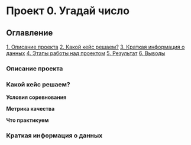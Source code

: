 # Проект 0. Угадай число

## Оглавление
[1. Описание проекта]()
[2. Какой кейс решаем?]()
[3. Краткая информация о данных]()
[4. Этапы работы над проектом]()
[5. Результат]()
[6. Выводы]() 

### Описание проекта

### Какой кейс решаем?

**Условия соревнования**

**Метрика качества**

**Что практикуем**

### Краткая информация о данных 